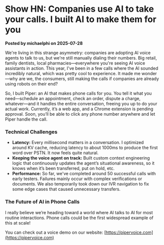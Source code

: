 # Show HN: Companies use AI to take your calls. I built AI to make them for you

**Posted by michaelphi on 2025-07-28**

We're living in this strange asymmetry: companies are adopting AI voice agents to talk to us, but we're still manually dialing their numbers. Big retail, family dentists, local pharmacies—everywhere you're seeing AI voice assistants in action. This year, I've been in a few calls where the AI sounded incredibly natural, which was pretty cool to experience. It made me wonder—why are we, the consumers, still making the calls if companies are already using robots on their end?

So, I built Piper: an AI that makes phone calls for you. You tell it what you need—schedule an appointment, check an order, dispute a charge, whatever—and it handles the entire conversation, freeing you up to do your actual work. Currently, it’s a web app, and a Chrome extension is pending approval. Soon, you’ll be able to click any phone number anywhere and let Piper handle the call.

### Technical Challenges

- **Latency:** Every millisecond matters in a conversation. I optimized around KV cache, reducing latency to about 1000ms to produce the first word over PSTN. It now feels quite natural.
- **Keeping the voice agent on track:** Built custom context engineering logic that continuously updates the agent’s situational awareness, so it knows when it’s been transferred, put on hold, etc.
- **Performance:** So far, we've completed around 50 successful calls with early testers. Failures mainly occur with complex verifications or documents. We also temporarily took down our IVR navigation to fix some edge cases that caused unnecessary transfers.

### The Future of AI in Phone Calls

I really believe we’re heading toward a world where AI talks to AI for most routine interactions. Phone calls could be the first widespread example of this at scale!

You can check out a voice demo on our website: [https://pipervoice.com](https://pipervoice.com)